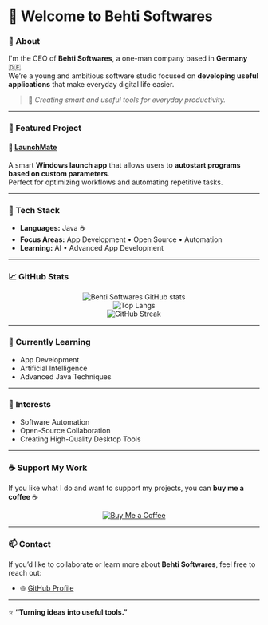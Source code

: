 # 👋 Welcome to Behti Softwares

### 💼 About
I'm the CEO of **Behti Softwares**, a one-man company based in **Germany** 🇩🇪.  
We’re a young and ambitious software studio focused on **developing useful applications** that make everyday digital life easier.

> 🧠 *Creating smart and useful tools for everyday productivity.*

---

### 🚀 Featured Project
#### 🔹 [LaunchMate](https://github.com/behti-softwares/LaunchMate)
A smart **Windows launch app** that allows users to **autostart programs based on custom parameters**.  
Perfect for optimizing workflows and automating repetitive tasks.

---

### 🧰 Tech Stack
- **Languages:** Java ☕  
- **Focus Areas:** App Development • Open Source • Automation  
- **Learning:** AI • Advanced App Development

---

### 📈 GitHub Stats
<div align="center">

![Behti Softwares GitHub stats](https://github-readme-stats.vercel.app/api?username=behti-softwares&show_icons=true&theme=dark&hide_border=true&count_private=true)  
![Top Langs](https://github-readme-stats.vercel.app/api/top-langs/?username=behti-softwares&layout=compact&theme=dark&hide_border=true)  
![GitHub Streak](https://github-readme-streak-stats.herokuapp.com/?user=behti-softwares&theme=dark&hide_border=true)  

</div>

---

### 🌱 Currently Learning
- App Development  
- Artificial Intelligence  
- Advanced Java Techniques  

---

### 🧩 Interests
- Software Automation  
- Open-Source Collaboration  
- Creating High-Quality Desktop Tools  

---

### ☕ Support My Work
If you like what I do and want to support my projects, you can **buy me a coffee** ☕  

<div align="center">
  
[![Buy Me a Coffee](https://img.shields.io/badge/☕-Buy%20Me%20a%20Coffee-ffdd00?style=for-the-badge)](https://www.buymeacoffee.com/yourusername)

</div>

---

### 📫 Contact
If you’d like to collaborate or learn more about **Behti Softwares**, feel free to reach out:  
- 🌐 [GitHub Profile](https://github.com/behti-softwares)

---

⭐ **“Turning ideas into useful tools.”**

